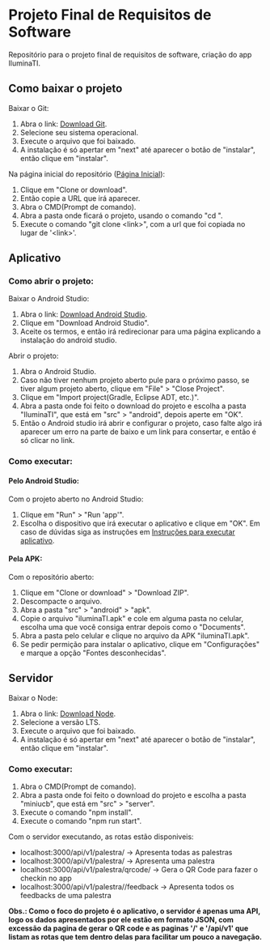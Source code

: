 # Projeto Final de Requisitos de Software
Repositório para o projeto final de requisitos de software, criação do app  IluminaTI.

## Como baixar o projeto

Baixar o Git:
1. Abra o link: [Download Git](https://git-scm.com/downloads).
2. Selecione seu sistema operacional.
3. Execute o arquivo que foi baixado.
4. A instalação é só apertar em "next" até aparecer o botão de "instalar", então clique em "instalar".

Na página inicial do repositório ([Página Inicial](https://github.com/ygorcf/projFinalRequisitos)):
1. Clique em \"Clone or download\".
2. Então copie a URL que irá aparecer.
3. Abra o CMD(Prompt de comando).
4. Abra a pasta onde ficará o projeto, usando o comando "cd <nome da pasta>".
5. Execute o comando "git clone \<link\>", com a url que foi copiada no lugar de '\<link\>'.

## Aplicativo

### Como abrir o projeto:

Baixar o Android Studio:
1. Abra o link: [Download Android Studio](https://developer.android.com/studio/index.html?hl=pt-br).
2. Clique em "Download Android Studio".
3. Aceite os termos, e então irá redirecionar para uma página explicando a instalação do android studio.

Abrir o projeto:
1. Abra o Android Studio.
2. Caso não tiver nenhum projeto aberto pule para o próximo passo, se tiver algum projeto aberto, clique em "File" > "Close Project".
3. Clique em "Import project(Gradle, Eclipse ADT, etc.)".
4. Abra a pasta onde foi feito o download do projeto e escolha a pasta "IluminaTI", que está em "src" > "android", depois aperte em "OK".
5. Então o Android studio irá abrir e configurar o projeto, caso falte algo irá aparecer um erro na parte de baixo e um link para consertar, e então é só clicar no link.

### Como executar:

#### Pelo Android Studio:

Com o projeto aberto no Android Studio:
1. Clique em "Run" > "Run 'app'".
2. Escolha o dispositivo que irá executar o aplicativo e clique em "OK". Em caso de dúvidas siga as instruções em [Instruções para executar aplicativo](https://developer.android.com/studio/run/device.html).

#### Pela APK:

Com o repositório aberto:
1. Clique em "Clone or download" > "Download ZIP".
2. Descompacte o arquivo.
3. Abra a pasta "src" > "android" > "apk".
4. Copie o arquivo "iluminaTI.apk" e cole em alguma pasta no celular, escolha uma que você consiga entrar depois como o "Documents".
5. Abra a pasta pelo celular e clique no arquivo da APK "iluminaTI.apk".
6. Se pedir permição para instalar o aplicativo, clique em "Configurações" e marque a opção "Fontes desconhecidas".

## Servidor

Baixar o Node:
1. Abra o link: [Download Node](https://nodejs.org/en/).
2. Selecione a versão LTS.
3. Execute o arquivo que foi baixado.
4. A instalação é só apertar em "next" até aparecer o botão de "instalar", então clique em "instalar".

### Como executar:

1. Abra o CMD(Prompt de comando).
2. Abra a pasta onde foi feito o download do projeto e escolha a pasta "miniucb", que está em "src" > "server".
3. Execute o comando "npm install".
4. Execute o comando "npm run start".

Com o servidor executando, as rotas estão disponiveis:
* localhost:3000/api/v1/palestra/ -> Apresenta todas as palestras
* localhost:3000/api/v1/palestra/<id da palestra> -> Apresenta uma palestra
* localhost:3000/api/v1/palestra/qrcode/<id da palestra> -> Gera o QR Code para fazer o checkin no app
* localhost:3000/api/v1/palestra/<id da palestra>/feedback -> Apresenta todos os feedbacks de uma palestra
  
**Obs.: Como o foco do projeto é o aplicativo, o servidor é apenas uma API, logo os dados apresentados por ele estão em formato JSON, com excessão da pagina de gerar o QR code e as paginas '/' e '/api/v1' que listam as rotas que tem dentro delas para facilitar um pouco a navegação.**

